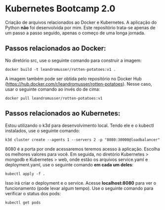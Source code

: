 # Kubernetes Bootcamp 2.0
Criação de arquivos relacionados ao Docker e Kubernetes. 
A aplicação do Python **não** foi desenvolvida por mim. Este repositório trata-se apenas de um passo a passo seguido, apenas o começo de uma longa jornada.

## Passos relacionados ao Docker:

No diretório src, use o seguinte comando para construir a imagem:
```
docker build -t leandromusser/rotten-potatoes:v1 .
```
A imagem também pode ser obtida pelo repositório no Docker Hub (https://hub.docker.com/r/leandromusser/rotten-potatoes). Nesse caso, usar o seguinte comando ao invés do de cima:
```
docker pull leandromusser/rotten-potatoes:v1
```

## Passos relacionados ao Kubernetes:

Estou utilizando o k3d para desenvolvimento local. Tendo ele e o kubectl instalados, use o seguinte comando:

```
k3d cluster create --agents 1 --servers 2 -p "8080:30000@loadbalancer"
```
8080 é a porta por onde acessaremos teremos acesso à aplicação. Escolha os melhores valores para você.
Em seguida, no diretório Kubernetes > mongodb e Kubernetes > web, onde estão os arquivos service.yaml e deployment.yaml, use o seguinte comando **em cada um deles**:
```
kubectl apply -f .
```
Isso irá criar o deployment e o service. 
Acesse **localhost:8080** para ver o funcionamento (pode levar algum tempo). Use o seguinte comando para verificar o status dos pods:
```
kubectl get pods
```
